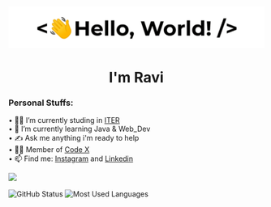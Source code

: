 <div><img src="https://github.com/Raviruler/Raviruler/blob/main/assets/hello.gif"/></div>
<h1 align="center">I'm Ravi</h1>
  
<h3><b>Personal Stuffs:</b></h3>

• 👨‍🎓 I’m currently studing in [ITER](https://www.soa.ac.in/iter) <br> 
• 🌱 I’m currently learning Java & Web_Dev  
• ✍ Ask me anything i'm ready to help  
• 👨‍💻 Member of [Code X](https://github.com/codex-iter)  
• 📫 Find me: [Instagram](https://www.instagram.com/__Raviruler__/) and [Linkedin](https://www.linkedin.com/in/ravi-kumar-prasad-16b1881ba/) 

![](https://komarev.com/ghpvc/?username=Raviruler&color=green)

<img src="https://github-readme-stats.vercel.app/api?username=Raviruler&count_private=true&show_icons=true&theme=chartreuse-dark" alt="GitHub Status"/>
<img src = "https://github-readme-stats.vercel.app/api/top-langs/?username=Raviruler&show_icons=true&layout=compact&theme=chartreuse-dark" alt="Most Used Languages">
